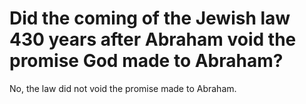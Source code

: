 # Did the coming of the Jewish law 430 years after Abraham void the promise God made to Abraham?

No, the law did not void the promise made to Abraham.
